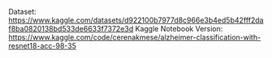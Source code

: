 Dataset: https://www.kaggle.com/datasets/d922100b7977d8c966e3b4ed5b42fff2daf8ba0820138bd533de6633f7372e3d
Kaggle Notebook Version: https://www.kaggle.com/code/cerenakmese/alzheimer-classification-with-resnet18-acc-98-35
